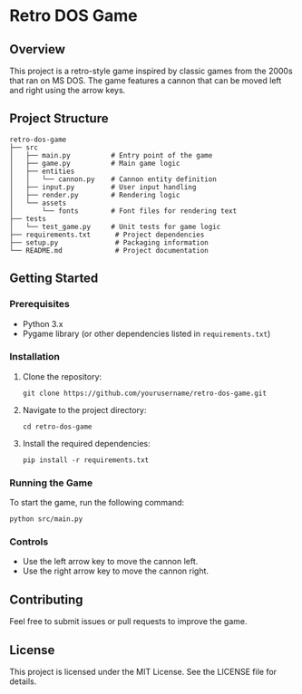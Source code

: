 # Retro DOS Game

## Overview
This project is a retro-style game inspired by classic games from the 2000s that ran on MS DOS. The game features a cannon that can be moved left and right using the arrow keys.

## Project Structure
```
retro-dos-game
├── src
│   ├── main.py          # Entry point of the game
│   ├── game.py          # Main game logic
│   ├── entities
│   │   └── cannon.py    # Cannon entity definition
│   ├── input.py         # User input handling
│   ├── render.py        # Rendering logic
│   └── assets
│       └── fonts        # Font files for rendering text
├── tests
│   └── test_game.py     # Unit tests for game logic
├── requirements.txt      # Project dependencies
├── setup.py              # Packaging information
└── README.md             # Project documentation
```

## Getting Started

### Prerequisites
- Python 3.x
- Pygame library (or other dependencies listed in `requirements.txt`)

### Installation
1. Clone the repository:
   ```
   git clone https://github.com/yourusername/retro-dos-game.git
   ```
2. Navigate to the project directory:
   ```
   cd retro-dos-game
   ```
3. Install the required dependencies:
   ```
   pip install -r requirements.txt
   ```

### Running the Game
To start the game, run the following command:
```
python src/main.py
```

### Controls
- Use the left arrow key to move the cannon left.
- Use the right arrow key to move the cannon right.

## Contributing
Feel free to submit issues or pull requests to improve the game. 

## License
This project is licensed under the MIT License. See the LICENSE file for details.